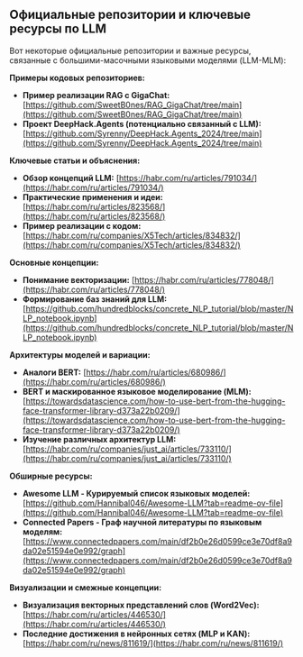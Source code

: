 ## Официальные репозитории и ключевые ресурсы по LLM

Вот некоторые официальные репозитории и важные ресурсы, связанные с большими-масочными языковыми моделями (LLM-MLM):

**Примеры кодовых репозиториев:**

* **Пример реализации RAG с GigaChat:** [https://github.com/SweetB0nes/RAG_GigaChat/tree/main](https://github.com/SweetB0nes/RAG_GigaChat/tree/main)
* **Проект DeepHack.Agents (потенциально связанный с LLM):** [https://github.com/Syrenny/DeepHack.Agents_2024/tree/main](https://github.com/Syrenny/DeepHack.Agents_2024/tree/main)

**Ключевые статьи и объяснения:**

* **Обзор концепций LLM:** [https://habr.com/ru/articles/791034/](https://habr.com/ru/articles/791034/)
* **Практические применения и идеи:** [https://habr.com/ru/articles/823568/](https://habr.com/ru/articles/823568/)
* **Пример реализации с кодом:** [https://habr.com/ru/companies/X5Tech/articles/834832/](https://habr.com/ru/companies/X5Tech/articles/834832/)

**Основные концепции:**

* **Понимание векторизации:** [https://habr.com/ru/articles/778048/](https://habr.com/ru/articles/778048/)
* **Формирование баз знаний для LLM:** [https://github.com/hundredblocks/concrete_NLP_tutorial/blob/master/NLP_notebook.ipynb](https://github.com/hundredblocks/concrete_NLP_tutorial/blob/master/NLP_notebook.ipynb)

**Архитектуры моделей и вариации:**

* **Аналоги BERT:** [https://habr.com/ru/articles/680986/](https://habr.com/ru/articles/680986/)
* **BERT и маскированное языковое моделирование (MLM):** [https://towardsdatascience.com/how-to-use-bert-from-the-hugging-face-transformer-library-d373a22b0209/](https://towardsdatascience.com/how-to-use-bert-from-the-hugging-face-transformer-library-d373a22b0209/)
* **Изучение различных архитектур LLM:** [https://habr.com/ru/companies/just_ai/articles/733110/](https://habr.com/ru/companies/just_ai/articles/733110/)

**Обширные ресурсы:**

* **Awesome LLM - Курируемый список языковых моделей:** [https://github.com/Hannibal046/Awesome-LLM?tab=readme-ov-file](https://github.com/Hannibal046/Awesome-LLM?tab=readme-ov-file)
* **Connected Papers - Граф научной литературы по языковым моделям:** [https://www.connectedpapers.com/main/df2b0e26d0599ce3e70df8a9da02e51594e0e992/graph](https://www.connectedpapers.com/main/df2b0e26d0599ce3e70df8a9da02e51594e0e992/graph)

**Визуализации и смежные концепции:**

* **Визуализация векторных представлений слов (Word2Vec):** [https://habr.com/ru/articles/446530/](https://habr.com/ru/articles/446530/)
* **Последние достижения в нейронных сетях (MLP и KAN):** [https://habr.com/ru/news/811619/](https://habr.com/ru/news/811619/)